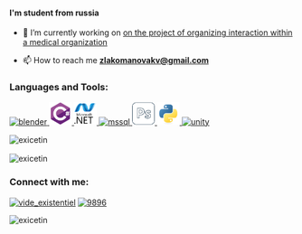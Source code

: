 
<h4 align="left">I'm student from russia</h4>


- 🔭 I’m currently working on [on the project of organizing interaction within a medical organization](https://github.com/Exicetin/HW)

- 📫 How to reach me **zlakomanovakv@gmail.com**



<h3 align="left">Languages and Tools:</h3>
<p align="left"> <a href="https://www.blender.org/" target="_blank"> <img src="https://download.blender.org/branding/community/blender_community_badge_white.svg" alt="blender" width="40" height="40"/> </a> <a href="https://www.w3schools.com/cs/" target="_blank"> <img src="https://raw.githubusercontent.com/devicons/devicon/master/icons/csharp/csharp-original.svg" alt="csharp" width="40" height="40"/> </a> <a href="https://dotnet.microsoft.com/" target="_blank"> <img src="https://raw.githubusercontent.com/devicons/devicon/master/icons/dot-net/dot-net-original-wordmark.svg" alt="dotnet" width="40" height="40"/> </a> <a href="https://www.microsoft.com/en-us/sql-server" target="_blank"> <img src="https://cdn.worldvectorlogo.com/logos/microsoft-sql-server.svg" alt="mssql" width="40" height="40"/> </a> <a href="https://www.photoshop.com/en" target="_blank"> <img src="https://raw.githubusercontent.com/devicons/devicon/master/icons/photoshop/photoshop-line.svg" alt="photoshop" width="40" height="40"/> </a> <a href="https://www.python.org" target="_blank"> <img src="https://raw.githubusercontent.com/devicons/devicon/master/icons/python/python-original.svg" alt="python" width="40" height="40"/> </a> <a href="https://unity.com/" target="_blank"> <img src="https://www.vectorlogo.zone/logos/unity3d/unity3d-icon.svg" alt="unity" width="40" height="40"/> </a> </p>

<p><img align="center" src="https://github-readme-stats.vercel.app/api/top-langs?username=exicetin&show_icons=true&locale=en&layout=compact" alt="exicetin" /></p>

<p><img align="center" src="https://github-readme-streak-stats.herokuapp.com/?user=exicetin&" alt="exicetin" /></p>

<h3 align="left">Connect with me:</h3>
<p align="left">
<a href="https://instagram.com/vide_existentiel" target="blank"><img align="center" src="https://cdn.jsdelivr.net/npm/simple-icons@3.0.1/icons/instagram.svg" alt="vide_existentiel" height="30" width="40" background = "white" /></a>
<a href="https://discord.gg/9896" target="blank"><img align="center" src="https://cdn.jsdelivr.net/npm/simple-icons@3.0.1/icons/discord.svg" alt="9896" height="30" width="40" /></a>
</p>

<p align="left"> <img src="https://komarev.com/ghpvc/?username=exicetin&label=Profile%20views&color=0e75b6&style=flat" alt="exicetin" /> </p>
